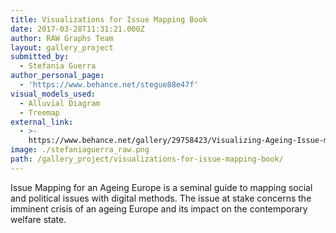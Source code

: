 ```yaml
---
title: Visualizations for Issue Mapping Book
date: 2017-03-28T11:31:21.000Z
author: RAW Graphs Team
layout: gallery_project
submitted_by:
  - Stefania Guerra
author_personal_page:
  - 'https://www.behance.net/stegue88e47f'
visual_models_used:
  - Alluvial Diagram
  - Treemap
external_link:
  - >-
    https://www.behance.net/gallery/29758423/Visualizing-Ageing-Issue-mapping-for-an-ageing-Europe
image: ./stefaniaguerra_raw.png
path: /gallery_project/visualizations-for-issue-mapping-book/
---
```

Issue Mapping for an Ageing Europe is a seminal guide to mapping social and political issues with digital methods. The issue at stake concerns the imminent crisis of an ageing Europe and its impact on the contemporary welfare state.
